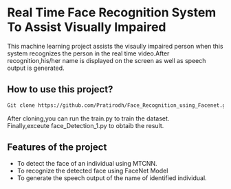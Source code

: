 
# Real Time Face Recognition System To Assist Visually Impaired 

This machine learning project assists the visaully impaired person when this system recognizes the person in the real time video.After recognition,his/her name is displayed on the screen as well as speech output is generated.


## How to use this project?



```bash
Git clone https://github.com/Pratirodh/Face_Recognition_using_Facenet.git
```
After cloning,you can run the train.py to train the dataset.\
Finally,exceute face_Detection_1.py to obtaib the result.
## Features of the project

- To detect the face of an individual using MTCNN.
- To recognize the detected face using FaceNet Model
- To generate the speech output of the name of identified individual.


